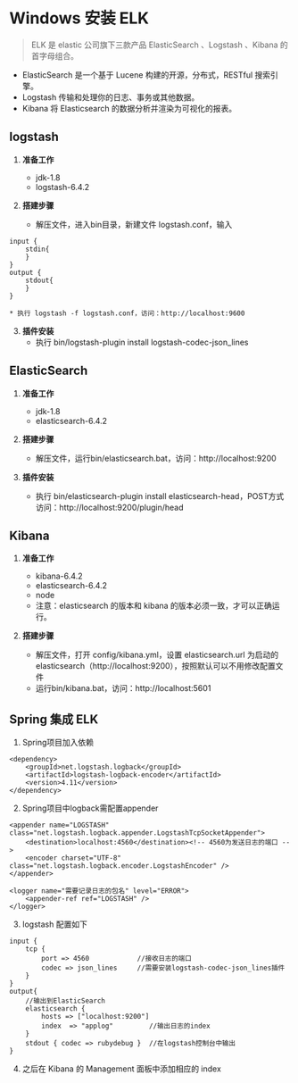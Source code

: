 # Windows 安装 ELK

> ELK 是 elastic 公司旗下三款产品 ElasticSearch 、Logstash 、Kibana 的首字母组合。
* ElasticSearch 是一个基于 Lucene 构建的开源，分布式，RESTful 搜索引擎。
* Logstash 传输和处理你的日志、事务或其他数据。
* Kibana 将 Elasticsearch 的数据分析并渲染为可视化的报表。

## logstash

1. **准备工作**
    * jdk-1.8
    * logstash-6.4.2
    
2. **搭建步骤**
    * 解压文件，进入bin目录，新建文件 logstash.conf，输入
``` 
input {
    stdin{
    }
} 
output {
    stdout{
    }
}
```  
    * 执行 logstash -f logstash.conf，访问：http://localhost:9600
    
3. **插件安装**
    * 执行 bin/logstash-plugin install logstash-codec-json_lines
    
    
## ElasticSearch

1. **准备工作**
    * jdk-1.8
    * elasticsearch-6.4.2
    
2. **搭建步骤**
    * 解压文件，运行bin/elasticsearch.bat，访问：http://localhost:9200
    
3. **插件安装**
    * 执行 bin/elasticsearch-plugin install elasticsearch-head，POST方式访问：http://localhost:9200/plugin/head
    
    
## Kibana

1. **准备工作**
    * kibana-6.4.2
    * elasticsearch-6.4.2
    * node
    * 注意：elasticsearch 的版本和 kibana 的版本必须一致，才可以正确运行。
 
2. **搭建步骤**
    * 解压文件，打开 config/kibana.yml，设置 elasticsearch.url 为启动的 elasticsearch（http://localhost:9200），按照默认可以不用修改配置文件
    * 运行bin/kibana.bat，访问：http://localhost:5601   


## Spring 集成 ELK
1. Spring项目加入依赖
```
<dependency>
    <groupId>net.logstash.logback</groupId>
    <artifactId>logstash-logback-encoder</artifactId>
    <version>4.11</version>
</dependency>
```

2. Spring项目中logback需配置appender
```
<appender name="LOGSTASH" class="net.logstash.logback.appender.LogstashTcpSocketAppender">
    <destination>localhost:4560</destination><!-- 4560为发送日志的端口 -->
    <encoder charset="UTF-8" class="net.logstash.logback.encoder.LogstashEncoder" />
</appender>

<logger name="需要记录日志的包名" level="ERROR">
    <appender-ref ref="LOGSTASH" />
</logger>
```

3. logstash 配置如下
```
input {
    tcp {
        port => 4560            //接收日志的端口
        codec => json_lines     //需要安装logstash-codec-json_lines插件
    }
}
output{
    //输出到ElasticSearch
    elasticsearch { 
        hosts => ["localhost:9200"]
        index  => "applog"         //输出日志的index
    }  
    stdout { codec => rubydebug }  //在logstash控制台中输出
}
```

4. 之后在 Kibana 的 Management 面板中添加相应的 index